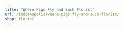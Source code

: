 ```yaml
---
title: "Where Pigs Fly and Such Florist"
url: /indianapolis/where-pigs-fly-and-such-florist/
shop: florist
---
```

